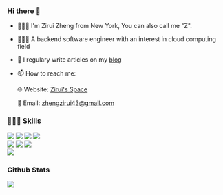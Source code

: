 ### Hi there 👋
- 💁🏻‍♂️ I'm Zirui Zheng from New York, You can also call me "Z".
- 👨🏻‍💻 A backend software engineer with an interest in cloud computing field
- 📝 I regulary write articles on my [blog](https://www.ziirui-resume-website.com/posts)
- 📫 How to reach me:

  🌐 Website: [Zirui's Space](https://www.ziirui-resume-website.com/)

  📩 Email: zhengzirui43@gmail.com


### 👨🏻‍💻 Skills
<div>
  <img src="https://img.shields.io/badge/C-00599C?style=for-the-badge&logo=c&logoColor=white" />
  <img src="https://img.shields.io/badge/C%2B%2B-00599C?style=for-the-badge&logo=c%2B%2B&logoColor=white" />
  <img src="https://img.shields.io/badge/Python-FFD43B?style=for-the-badge&logo=python&logoColor=blue" />
  <img src="https://img.shields.io/badge/MySQL-73618F?style=for-the-badge&logo=mysql&logoColor=white" />
</div>
<div>
  <img src="https://img.shields.io/badge/JavaScript-323330?style=for-the-badge&logo=javascript&logoColor=F7DF1E" />
  <img src="https://img.shields.io/badge/HTML5-E34F26?style=for-the-badge&logo=html5&logoColor=white" />
  <img src="https://img.shields.io/badge/CSS3-1572B6?style=for-the-badge&logo=css3&logoColor=white" />
</div>
<div>
  <img src="https://img.shields.io/badge/Hugo-FF4088?style=for-the-badge&logo=hugo&logoColor=white" />
  <imh src="https://img.shields.io/badge/Hexo-0E83CD?style=for-the-badge&logo=hexo&logoColor=white" />

</div>


### Github Stats
<div>
  <a href="https://github.com/zirui2333">
  <img align="center" src="https://github-readme-stats.vercel.app/api/top-langs/?username=zirui2333&layout=compact&hide=cpp&card_width=350" />
  </a>
</div>
<!--
**zirui2333/zirui2333** is a ✨ _special_ ✨ repository because its `README.md` (this file) appears on your GitHub profile.
Here are some ideas to get you started:
- 🔭 I’m currently working on ...
- 🌱 I’m currently learning ...
- 👯 I’m looking to collaborate on ...
- 🤔 I’m looking for help with ...
- 💬 Ask me about ...
- 😄 Pronouns: ...
- ⚡ Fun fact: ...
-->
